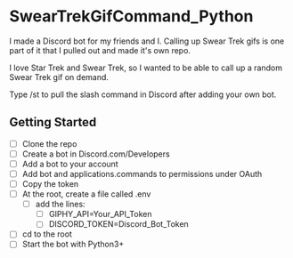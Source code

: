# SwearTrekGifCommand_Python

I made a Discord bot for my friends and I.  Calling up Swear Trek gifs is one part of it that I pulled out and made it's own repo.

I love Star Trek and Swear Trek, so I wanted to be able to call up a random Swear Trek gif on demand.

Type /st to pull the slash command in Discord after adding your own bot.


## Getting Started

- [ ] Clone the repo
- [ ] Create a bot in Discord.com/Developers
- [ ] Add a bot to your account
- [ ] Add bot and applications.commands to permissions under OAuth
- [ ] Copy the token
- [ ] At the root, create a file called .env
  - [ ] add the lines: <br>
     - [ ] GIPHY_API=Your_API_Token <br>
     - [ ] DISCORD_TOKEN=Discord_Bot_Token
- [ ] cd to the root
- [ ] Start the bot with Python3+     
